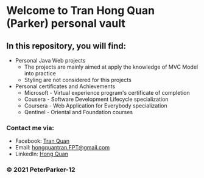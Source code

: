 # Welcome to Tran Hong Quan (Parker) personal vault
## In this repository, you will find:
- Personal Java Web projects
   - The projects are mainly aimed at apply the knowledge of MVC Model into practice
   - Styling are not considered for this projects
- Personal certificates and Achievements
   - Microsoft - Virtual experience program's certificate of completion
   - Cousera - Software Development Lifecycle specialization
   - Coursera - Web Application for Everybody specialization
   - Qentinel - Oriental and Foundation courses

### Contact me via:
 - Facebook: [Tran Quan](https://www.facebook.com/Parker132/)
 - Email: [hongquantran.FPT@gmail.com](https://mail.google.com/mail/u/3/?ogbl#inbox)
 - LinkedIn: [Hong Quan](https://www.linkedin.com/in/tran-quan-447752151/)
### © 2021 PeterParker-12

